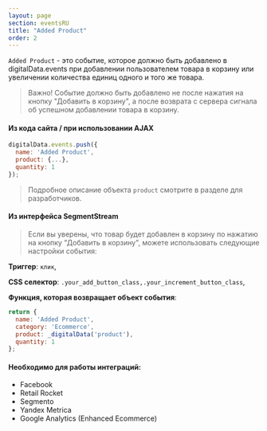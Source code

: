 ```yaml
---
layout: page
section: eventsRU
title: "Added Product"
order: 2
---
```

`Added Product` - это событие, которое должно быть добавлено в digitalData.events при добавлении пользователем товара в корзину или увеличении количества единиц одного и того же товара.
>Важно! Событие должно быть добавлено не после нажатия на кнопку "Добавить в корзину", а после возврата с сервера сигнала об успешном добавлении товара в корзину.

#### Из кода сайта / при использовании AJAX
```javascript
digitalData.events.push({
  name: 'Added Product',
  product: {...},
  quantity: 1
});
```
> Подробное описание объекта `product` смотрите в разделе для разработчиков.

#### Из интерфейса SegmentStream
> Если вы уверены, что товар будет добавлен в корзину по нажатию на кнопку "Добавить в корзину", можете использовать следующие настройки события:

**Триггер**: `клик`,

**CSS селектор**: `.your_add_button_class,.your_increment_button_class`,

**Функция, которая возвращает объект события**:

```javascript
return {
  name: 'Added Product',
  category: 'Ecommerce',
  product: _digitalData('product'),
  quantity: 1
};
```

#### Необходимо для работы интеграций:
* Facebook
* Retail Rocket
* Segmento
* Yandex Metrica
* Google Analytics (Enhanced Ecommerce)
